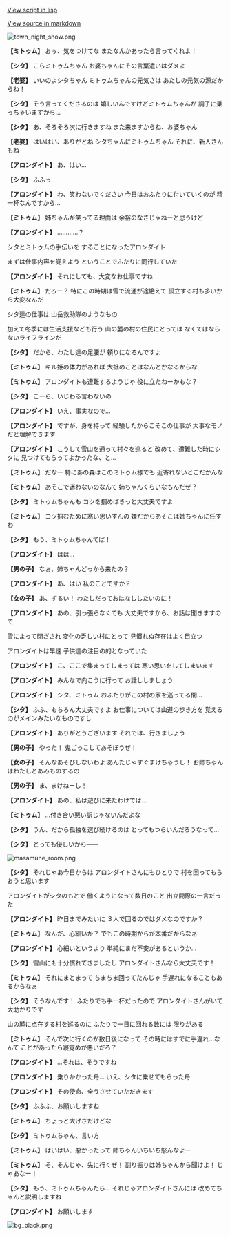 [View script in lisp](../scripts/202212131.txt)

[View source in markdown](202212131.md)

![town_night_snow.png](../images/backgrounds/town_night_snow.png)

**【ミトゥム】**
おぅ、気をつけてな
またなんかあったら言ってくれよ！

**【シタ】**
こらミトゥムちゃん
お婆ちゃんにその言葉遣いはダメよ

**【老婆】**
いいのよシタちゃん
ミトゥムちゃんの元気さは
あたしの元気の源だからね！

**【シタ】**
そう言ってくださるのは
嬉しいんですけどミトゥムちゃんが
調子に乗っちゃいますから…

**【シタ】**
あ、そろそろ次に行きますね
また来ますからね、お婆ちゃん

**【老婆】**
はいはい、ありがとね
シタちゃんにミトゥムちゃん
それに、新人さんもね

**【アロンダイト】**
あ、はい…

**【シタ】**
ふふっ

**【アロンダイト】**
わ、笑わないでください
今日はおふたりに付いていくのが
精一杯なんですから…

**【ミトゥム】**
姉ちゃんが笑ってる理由は
余裕のなさじゃねーと思うけど

**【アロンダイト】**
…………？

シタとミトゥムの手伝いを
することになったアロンダイト

まずは仕事内容を覚えよう
ということでふたりに同行していた

**【アロンダイト】**
それにしても、大変なお仕事ですね

**【ミトゥム】**
だろー？
特にこの時期は雪で流通が途絶えて
孤立する村も多いから大変なんだ

シタ達の仕事は
山岳救助隊のようなもの

加えて冬季には生活支援なども行う
山の麓の村の住民にとっては
なくてはならないライフラインだ

**【シタ】**
だから、わたし達の足腰が
頼りになるんですよ

**【ミトゥム】**
キル姫の体力があれば
大抵のことはなんとかなるからな

**【ミトゥム】**
アロンダイトも遭難するようじゃ
役に立たねーかもな？

**【シタ】**
こーら、いじわる言わないの

**【アロンダイト】**
いえ、事実なので…

**【アロンダイト】**
ですが、身を持って
経験したからこそこの仕事が
大事なモノだと理解できます

**【アロンダイト】**
こうして雪山を通って村々を巡ると
改めて、遭難した時にシタに
見つけてもらってよかったな、と…

**【ミトゥム】**
だなー
特にあの森はこのミトゥム様でも
近寄れないとこだかんな

**【ミトゥム】**
あそこで迷わないのなんて
姉ちゃんくらいなもんだぜ？

**【シタ】**
ミトゥムちゃんも
コツを掴めばきっと大丈夫ですよ

**【ミトゥム】**
コツ掴むために寒い思いすんの
嫌だからあそこは姉ちゃんに任すわ

**【シタ】**
もう、ミトゥムちゃんてば！

**【アロンダイト】**
はは…

**【男の子】**
なぁ、姉ちゃんどっから来たの？

**【アロンダイト】**
あ、はい
私のことですか？

**【女の子】**
あ、ずるい！
わたしだっておはなししたいのに！

**【アロンダイト】**
あの、引っ張らなくても
大丈夫ですから、お話は聞きますので

雪によって閉ざされ
変化の乏しい村にとって
見慣れぬ存在はよく目立つ

アロンダイトは早速
子供達の注目の的となっていた

**【アロンダイト】**
こ、ここで集まってしまっては
寒い思いをしてしまいます

**【アロンダイト】**
みんなで向こうに行って
お話ししましょう

**【アロンダイト】**
シタ、ミトゥム
おふたりがこの村の家を巡ってる間…

**【シタ】**
ふふ、もちろん大丈夫ですよ
お仕事については山道の歩き方を
覚えるのがメインみたいなものですし

**【アロンダイト】**
ありがとうございます
それでは、行きましょう

**【男の子】**
やった！
鬼ごっこしてあそぼうぜ！

**【女の子】**
そんなあそびしないわよ
あんたじゃすぐまけちゃうし！
お姉ちゃんはわたしとあみものするの

**【男の子】**
ま、まけねーし！

**【アロンダイト】**
あの、私は遊びに来たわけでは…

**【ミトゥム】**
…付き合い悪い訳じゃないんだよな

**【シタ】**
うん、だから孤独を選び続けるのは
とってもつらいんだろうなって…

**【シタ】**
とっても優しいから――

![masamune_room.png](../images/backgrounds/masamune_room.png)

**【シタ】**
それじゃあ今日からは
アロンダイトさんにもひとりで
村を回ってもらおうと思います

アロンダイトがシタのもとで
働くようになって数日のこと
出立間際の一言だった

**【アロンダイト】**
昨日までみたいに
３人で回るのではダメなのですか？

**【ミトゥム】**
なんだ、心細いか？
でもこの時期からが本番だからなぁ

**【アロンダイト】**
心細いというより
単純にまだ不安があるというか…

**【シタ】**
雪山にも十分慣れてきましたし
アロンダイトさんなら大丈夫です！

**【ミトゥム】**
それにまとまって
ちまちま回ってたんじゃ
手遅れになることもあるからなぁ

**【シタ】**
そうなんです！
ふたりでも手一杯だったので
アロンダイトさんがいて大助かりです

山の麓に点在する村を巡るのに
ふたりで一日に回れる数には
限りがある

**【ミトゥム】**
そんで次に行くのが数日後になって
その時にはすでに手遅れ…なんて
ことがあったら寝覚めが悪いだろ？

**【アロンダイト】**
…それは、そうですね

**【アロンダイト】**
乗りかかった舟…
いえ、シタに乗せてもらった舟

**【アロンダイト】**
その使命、全うさせていただきます

**【シタ】**
ふふふ、お願いしますね

**【ミトゥム】**
ちょっと大げさだけどな

**【シタ】**
ミトゥムちゃん、言い方

**【ミトゥム】**
はいはい、悪かったって
姉ちゃんいちいち怒んなよー

**【ミトゥム】**
そ、そんじゃ、先に行くぜ！
割り振りは姉ちゃんから聞けよ！
じゃあなー！

**【シタ】**
もう、ミトゥムちゃんたら…
それじゃアロンダイトさんには
改めてちゃんと説明しますね

**【アロンダイト】**
お願いします

![bg_black.png](../images/backgrounds/bg_black.png)
